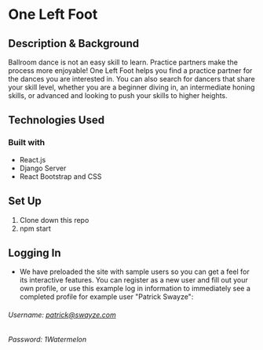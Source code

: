 # One Left Foot

## Description & Background

Ballroom dance is not an easy skill to learn. Practice partners make the process more enjoyable! One Left Foot helps you find a practice partner for the dances you are interested in. You can also search for dancers that share your skill level, whether you are a beginner diving in, an intermediate honing skills, or advanced and looking to push your skills to higher heights.

## Technologies Used

### Built with

- React.js
- Django Server
- React Bootstrap and CSS

## Set Up

1. Clone down this repo
2. npm start

## Logging In

- We have preloaded the site with sample users so you can get a feel for its interactive features. You can register as a new user and fill out your own profile, or use this example log in information to immediately see a completed profile for example user "Patrick Swayze":
###### Username: patrick@swayze.com
###### Password: 1Watermelon



